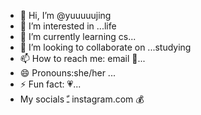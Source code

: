 - 👋 Hi, I’m @yuuuuujing
- 👀 I’m interested in ...life
- 🌱 I’m currently learning cs...
- 💞️ I’m looking to collaborate on ...studying
- 📫 How to reach me: email 📧...
- 😄 Pronouns:she/her ...
- ⚡ Fun fact: 💗...
- My socials ﹽ instagram.com 
💰
<!---
yuuuuujing/yuuuuujing is a ✨ special ✨ repository because its `README.md` (this file) appears on your GitHub profile.
You can click the Preview link to take a look at your changes.
--->
